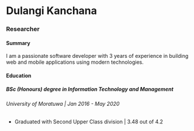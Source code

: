 # Dulangi Kanchana
### Researcher

#### Summary
I am a passionate software developer with 3 years of experience in building web and mobile applications using modern technologies.


#### Education
##### BSc (Honours) degree in Information Technology and Management
###### University of Moratuwa | Jan 2016 - May 2020
- Graduated with Second Upper Class division | 3.48 out of 4.2
